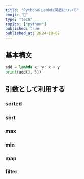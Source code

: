 ```yaml
---
title: "PythonのLambda関数について"
emoji: "🤖"
type: "tech"
topics: ["python"]
published: true
published_at: 2024-10-07
---
```


## 基本構文

```python
add = lambda x, y: x + y
print(add(3, 5))
```

## 引数として利用する

### sorted

### sort

### max

### min

### map

### filter

